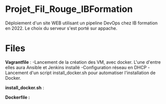 # Projet_Fil_Rouge_IBFormation
Déploiement d'un site WEB utilisant un pipeline DevOps chez IB formation en 2022. 
Le choix du serveur s'est porté sur appache.

# Files

**Vagrantfile** :
-Lancement de la création des VM, avec docker. L'une d'entre elles aura Ansible et Jenkins installé
-Configuration réseau en DHCP
-Lancement d'un script install_docker.sh pour automatiser l'installation de Docker.

**install_docker.sh** :

**Dockerfile :**

